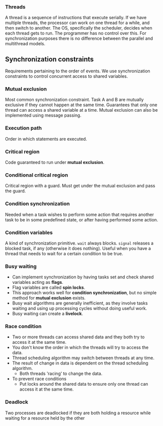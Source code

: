### Threads
A thread is a sequence of instructions that execute serially. If we have multiple threads, the processor can work on one thread for a while, and then switch to another. The OS, specifically the scheduler, decides when each thread gets to run. The programmer has no control over this. For synchronization purposes there is no difference between the parallel and multithread models.

## Synchronization constraints
Requirements pertaining to the order of events. We use synchronization constraints to control concurrent access to shared variables.

### Mutual exclusion
Most common synchronization constraint. Task A and B are mutually exclusive if they cannot happen at the same time. Guarantees that only one thread can access a shared variable at a time. Mutual exclusion can also be implemented using message passing.

### Execution path
Order in which statements are executed.

### Critical region
Code guaranteed to run under __mutual exclusion__.

### Conditional critical region
Critical region with a guard. Must get under the mutual exclusion and pass the guard.

### Condition synchronization
Needed when a task wishes to perform some action that requires another task to be in some predefined state, or after having performed some action.


### Condition variables
A kind of synchronization primitive. `wait` always blocks. `signal` releases a blocked task, if any (otherwise it does nothing). Useful when you have a thread that needs to wait for a certain condition to be true. 

### Busy waiting
* Can implement synchronization by having tasks set and check shared variables acting as **flags**.
* Flag variables are called **spin locks**.
* This approach works well for **condition synchronization**, but no simple method for **mutual exclusion** exists.
* Busy wait algorithms are generally inefficient, as they involve tasks waiting and using up processing cycles without doing useful work.
* Busy waiting can create a **livelock**.

### Race condition
* Two or more threads can access shared data and they both try to access it at the same time.
* You don't know the order in which the threads will try to access the data.
* Thread scheduling algorithm may switch between threads at any time.
* The result of change in data is dependent on the thread scheduling algorithm.
  * Both threads 'racing' to change the data.
* To prevent race conditions
  * Put locks around the shared data to ensure only one thread can access it at the same time.


### Deadlock
Two processes are deadlocked if they are both holding a resource while waiting for a resource held by the other
